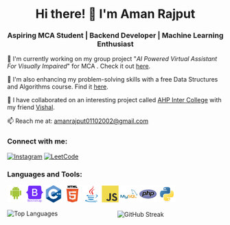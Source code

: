 <h1 align="center">Hi there! 👋 I'm Aman Rajput</h1>
<h3 align="center">Aspiring MCA Student | Backend Developer | Machine Learning Enthusiast</h3>

🌱 I'm currently working on my group project "<i>AI Powered Virtual Assistant For Visually Impaired</i>" for MCA .
             Check it out [here](https://github.com/AmanRajput001/AI-Assistant-For-Visually-Impaired/tree/main/AIAssistentForVisuallyImapired).

🌱 I'm also enhancing my problem-solving skills with a free Data Structures and Algorithms course. Find it [here](https://www.youtube.com/playlist?list=PL9gnSGHSqcnr_DxHsP7AW9ftq0AtAyYqJ).

👯 I have collaborated on an interesting project called [AHP Inter College](https://ahpintercollege.in/) with my friend [Vishal](https://github.com/vishalvky007).


📫 Reach me at: [amanrajput01102002@gmail.com](mailto:amanrajput01102002@gmail.com)

<h3 align="left">Connect with me:</h3>
<p align="left">
  <a href="https://www.instagram.com/rajput.aman001" target="_blank"><img src="https://raw.githubusercontent.com/rahuldkjain/github-profile-readme-generator/master/src/images/icons/Social/instagram.svg" alt="Instagram" height="30" width="40" /></a>
  <a href="https://leetcode.com/amanrajput001/" target="_blank"><img src="https://raw.githubusercontent.com/rahuldkjain/github-profile-readme-generator/master/src/images/icons/Social/leet-code.svg" alt="LeetCode" height="30" width="40" /></a>
</p>

<h3 align="left">Languages and Tools:</h3>
<p align="left"> 
  <img src="https://raw.githubusercontent.com/devicons/devicon/master/icons/android/android-original-wordmark.svg" alt="Android" width="40" height="40"/>
  <img src="https://raw.githubusercontent.com/devicons/devicon/master/icons/bootstrap/bootstrap-plain-wordmark.svg" alt="Bootstrap" width="40" height="40"/>
  <img src="https://raw.githubusercontent.com/devicons/devicon/master/icons/cplusplus/cplusplus-original.svg" alt="C++" width="40" height="40"/>
  <img src="https://raw.githubusercontent.com/devicons/devicon/master/icons/html5/html5-original-wordmark.svg" alt="HTML5" width="40" height="40"/>
  <img src="https://raw.githubusercontent.com/devicons/devicon/master/icons/java/java-original.svg" alt="Java" width="40" height="40"/>
  <img src="https://raw.githubusercontent.com/devicons/devicon/master/icons/javascript/javascript-original.svg" alt="JavaScript" width="40" height="40"/>
  <img src="https://raw.githubusercontent.com/devicons/devicon/master/icons/mysql/mysql-original-wordmark.svg" alt="MySQL" width="40" height="40"/>
  <img src="https://raw.githubusercontent.com/devicons/devicon/master/icons/php/php-original.svg" alt="PHP" width="40" height="40"/>
  <img src="https://raw.githubusercontent.com/devicons/devicon/master/icons/python/python-original.svg" alt="Python" width="40" height="40"/>
</p>

<p align="center">
  <img align="left" src="https://github-readme-stats.vercel.app/api/top-langs?username=amanrajput001&show_icons=true&locale=en&layout=compact" alt="Top Languages" />
</p>

<p align="center">
  <img align="center" src="https://github-readme-streak-stats.herokuapp.com/?user=amanrajput001" alt="GitHub Streak" />
</p>
